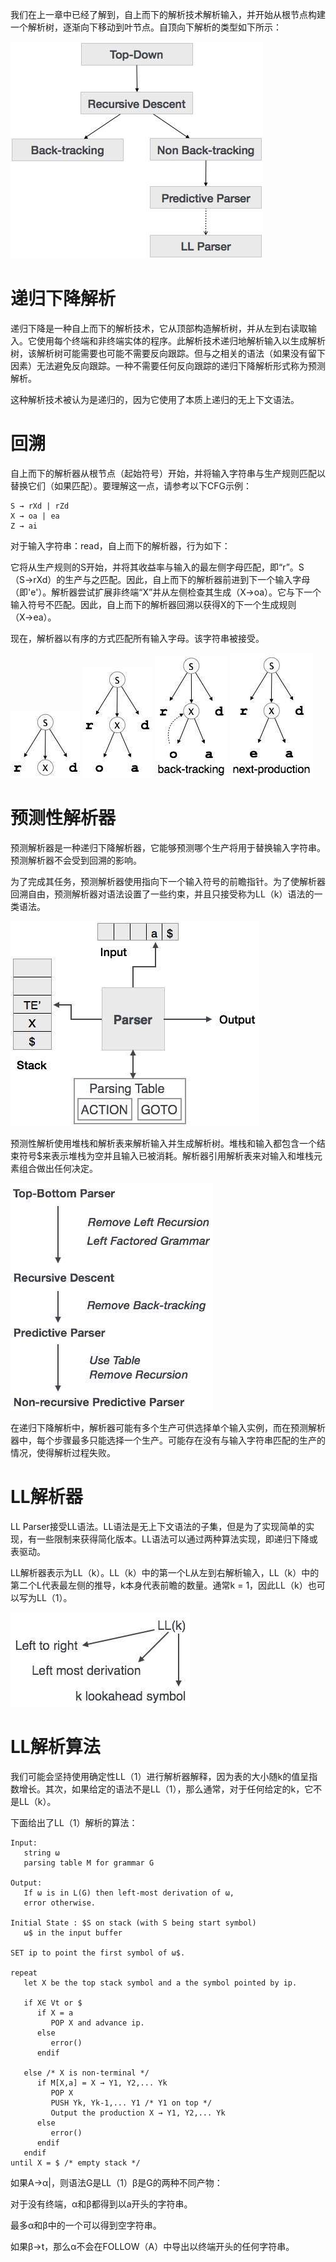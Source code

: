 我们在上一章中已经了解到，自上而下的解析技术解析输入，并开始从根节点构建一个解析树，逐渐向下移动到叶节点。自顶向下解析的类型如下所示：

![](./images/top_down_parsing.jpg)

# 递归下降解析
递归下降是一种自上而下的解析技术，它从顶部构造解析树，并从左到右读取输入。它使用每个终端和非终端实体的程序。此解析技术递归地解析输入以生成解析树，该解析树可能需要也可能不需要反向跟踪。但与之相关的语法（如果没有留下因素）无法避免反向跟踪。一种不需要任何反向跟踪的递归下降解析形式称为预测解析。

这种解析技术被认为是递归的，因为它使用了本质上递归的无上下文语法。

# 回溯
自上而下的解析器从根节点（起始符号）开始，并将输入字符串与生产规则匹配以替换它们（如果匹配）。要理解这一点，请参考以下CFG示例：

```
S → rXd | rZd
X → oa | ea
Z → ai
```
对于输入字符串：read，自上而下的解析器，行为如下：

它将从生产规则的S开始，并将其收益率与输入的最左侧字母匹配，即“r”。S（S→rXd）的生产与之匹配。因此，自上而下的解析器前进到下一个输入字母（即'e'）。解析器尝试扩展非终端“X”并从左侧检查其生成（X→oa）。它与下一个输入符号不匹配。因此，自上而下的解析器回溯以获得X的下一个生成规则（X→ea）。

现在，解析器以有序的方式匹配所有输入字母。该字符串被接受。

![](./images/back_tracking_1.jpg)
![](./images/back_tracking_2.jpg)
![](./images/back_tracking_3.jpg)
![](./images/back_tracking_4.jpg)

# 预测性解析器
预测解析器是一种递归下降解析器，它能够预测哪个生产将用于替换输入字符串。预测解析器不会受到回溯的影响。

为了完成其任务，预测解析器使用指向下一个输入符号的前瞻指针。为了使解析器回溯自由，预测解析器对语法设置了一些约束，并且只接受称为LL（k）语法的一类语法。

![](./images/predictive_parser.jpg)

预测性解析使用堆栈和解析表来解析输入并生成解析树。堆栈和输入都包含一个结束符号$来表示堆栈为空并且输入已被消耗。解析器引用解析表来对输入和堆栈元素组合做出任何决定。

![](./images/top_down_parser_construction.jpg)

在递归下降解析中，解析器可能有多个生产可供选择单个输入实例，而在预测解析器中，每个步骤最多只能选择一个生产。可能存在没有与输入字符串匹配的生产的情况，使得解析过程失败。

# LL解析器
LL Parser接受LL语法。LL语法是无上下文语法的子集，但是为了实现简单的实现，有一些限制来获得简化版本。LL语法可以通过两种算法实现，即递归下降或表驱动。

LL解析器表示为LL（k）。LL（k）中的第一个L从左到右解析输入，LL（k）中的第二个L代表最左侧的推导，k本身代表前瞻的数量。通常k = 1，因此LL（k）也可以写为LL（1）。

![](./images/ll_parser.jpg)

# LL解析算法
我们可能会坚持使用确定性LL（1）进行解析器解释，因为表的大小随k的值呈指数增长。其次，如果给定的语法不是LL（1），那么通常，对于任何给定的k，它不是LL（k）。

下面给出了LL（1）解析的算法：

```
Input: 
   string ω 
   parsing table M for grammar G

Output:
   If ω is in L(G) then left-most derivation of ω,
   error otherwise.

Initial State : $S on stack (with S being start symbol)
   ω$ in the input buffer

SET ip to point the first symbol of ω$.

repeat
   let X be the top stack symbol and a the symbol pointed by ip.

   if X∈ Vt or $
      if X = a
         POP X and advance ip.
      else
         error()
      endif
      
   else	/* X is non-terminal */
      if M[X,a] = X → Y1, Y2,... Yk    
         POP X
         PUSH Yk, Yk-1,... Y1 /* Y1 on top */
         Output the production X → Y1, Y2,... Yk 
      else
         error()
      endif
   endif
until X = $	/* empty stack */
```
如果A→α|，则语法G是LL（1）β是G的两种不同产物：

对于没有终端，α和β都得到以a开头的字符串。

最多α和β中的一个可以得到空字符串。

如果β→t，那么α不会在FOLLOW（A）中导出以终端开头的任何字符串。


